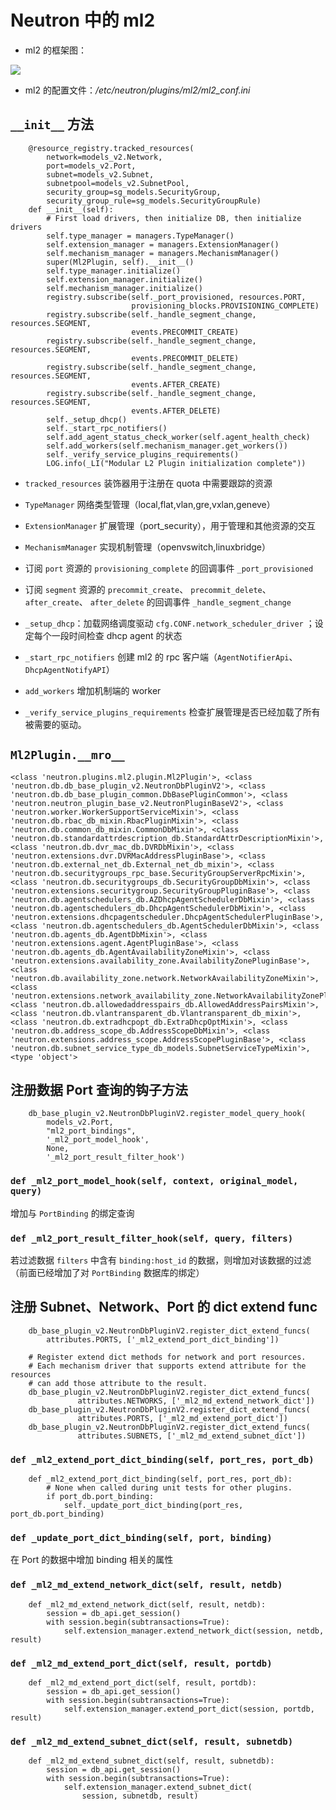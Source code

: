 # Neutron 中的 ml2

* ml2 的框架图：

![](https://www.ibm.com/developerworks/cn/cloud/library/cl-cn-openstackneutronml2/img002.png)

* ml2 的配置文件：*/etc/neutron/plugins/ml2/ml2_conf.ini*

## `__init__` 方法

```
    @resource_registry.tracked_resources(
        network=models_v2.Network,
        port=models_v2.Port,
        subnet=models_v2.Subnet,
        subnetpool=models_v2.SubnetPool,
        security_group=sg_models.SecurityGroup,
        security_group_rule=sg_models.SecurityGroupRule)
    def __init__(self):
        # First load drivers, then initialize DB, then initialize drivers
        self.type_manager = managers.TypeManager()
        self.extension_manager = managers.ExtensionManager()
        self.mechanism_manager = managers.MechanismManager()
        super(Ml2Plugin, self).__init__()
        self.type_manager.initialize()
        self.extension_manager.initialize()
        self.mechanism_manager.initialize()
        registry.subscribe(self._port_provisioned, resources.PORT,
                           provisioning_blocks.PROVISIONING_COMPLETE)
        registry.subscribe(self._handle_segment_change, resources.SEGMENT,
                           events.PRECOMMIT_CREATE)
        registry.subscribe(self._handle_segment_change, resources.SEGMENT,
                           events.PRECOMMIT_DELETE)
        registry.subscribe(self._handle_segment_change, resources.SEGMENT,
                           events.AFTER_CREATE)
        registry.subscribe(self._handle_segment_change, resources.SEGMENT,
                           events.AFTER_DELETE)
        self._setup_dhcp()
        self._start_rpc_notifiers()
        self.add_agent_status_check_worker(self.agent_health_check)
        self.add_workers(self.mechanism_manager.get_workers())
        self._verify_service_plugins_requirements()
        LOG.info(_LI("Modular L2 Plugin initialization complete"))
```

* `tracked_resources` 装饰器用于注册在 quota 中需要跟踪的资源

* `TypeManager` 网络类型管理（local,flat,vlan,gre,vxlan,geneve）

* `ExtensionManager` 扩展管理（port_security），用于管理和其他资源的交互

* `MechanismManager` 实现机制管理（openvswitch,linuxbridge）

* 订阅 `port` 资源的 `provisioning_complete` 的回调事件 `_port_provisioned`

* 订阅 `segment` 资源的 `precommit_create`、 `precommit_delete`、`after_create`、 `after_delete` 的回调事件 `_handle_segment_change`

* `_setup_dhcp`：加载网络调度驱动 `cfg.CONF.network_scheduler_driver` ；设定每个一段时间检查 dhcp agent 的状态

* `_start_rpc_notifiers` 创建 ml2 的 rpc 客户端（`AgentNotifierApi`、`DhcpAgentNotifyAPI`）

* `add_workers` 增加机制端的 worker

* `_verify_service_plugins_requirements` 检查扩展管理是否已经加载了所有被需要的驱动。

## `Ml2Plugin.__mro__`

```
<class 'neutron.plugins.ml2.plugin.Ml2Plugin'>, <class 'neutron.db.db_base_plugin_v2.NeutronDbPluginV2'>, <class 'neutron.db.db_base_plugin_common.DbBasePluginCommon'>, <class 'neutron.neutron_plugin_base_v2.NeutronPluginBaseV2'>, <class 'neutron.worker.WorkerSupportServiceMixin'>, <class 'neutron.db.rbac_db_mixin.RbacPluginMixin'>, <class 'neutron.db.common_db_mixin.CommonDbMixin'>, <class 'neutron.db.standardattrdescription_db.StandardAttrDescriptionMixin'>, <class 'neutron.db.dvr_mac_db.DVRDbMixin'>, <class 'neutron.extensions.dvr.DVRMacAddressPluginBase'>, <class 'neutron.db.external_net_db.External_net_db_mixin'>, <class 'neutron.db.securitygroups_rpc_base.SecurityGroupServerRpcMixin'>, <class 'neutron.db.securitygroups_db.SecurityGroupDbMixin'>, <class 'neutron.extensions.securitygroup.SecurityGroupPluginBase'>, <class 'neutron.db.agentschedulers_db.AZDhcpAgentSchedulerDbMixin'>, <class 'neutron.db.agentschedulers_db.DhcpAgentSchedulerDbMixin'>, <class 'neutron.extensions.dhcpagentscheduler.DhcpAgentSchedulerPluginBase'>, <class 'neutron.db.agentschedulers_db.AgentSchedulerDbMixin'>, <class 'neutron.db.agents_db.AgentDbMixin'>, <class 'neutron.extensions.agent.AgentPluginBase'>, <class 'neutron.db.agents_db.AgentAvailabilityZoneMixin'>, <class 'neutron.extensions.availability_zone.AvailabilityZonePluginBase'>, <class 'neutron.db.availability_zone.network.NetworkAvailabilityZoneMixin'>, <class 'neutron.extensions.network_availability_zone.NetworkAvailabilityZonePluginBase'>, <class 'neutron.db.allowedaddresspairs_db.AllowedAddressPairsMixin'>, <class 'neutron.db.vlantransparent_db.Vlantransparent_db_mixin'>, <class 'neutron.db.extradhcpopt_db.ExtraDhcpOptMixin'>, <class 'neutron.db.address_scope_db.AddressScopeDbMixin'>, <class 'neutron.extensions.address_scope.AddressScopePluginBase'>, <class 'neutron.db.subnet_service_type_db_models.SubnetServiceTypeMixin'>, <type 'object'>
```

## 注册数据 Port 查询的钩子方法

```
    db_base_plugin_v2.NeutronDbPluginV2.register_model_query_hook(
        models_v2.Port,
        "ml2_port_bindings",
        '_ml2_port_model_hook',
        None,
        '_ml2_port_result_filter_hook')
```

### `def _ml2_port_model_hook(self, context, original_model, query)`

增加与 `PortBinding` 的绑定查询

### `def _ml2_port_result_filter_hook(self, query, filters)`

若过滤数据 `filters` 中含有 `binding:host_id` 的数据，则增加对该数据的过滤（前面已经增加了对 `PortBinding` 数据库的绑定）

## 注册 Subnet、Network、Port 的 dict extend func

```
    db_base_plugin_v2.NeutronDbPluginV2.register_dict_extend_funcs(
        attributes.PORTS, ['_ml2_extend_port_dict_binding'])

    # Register extend dict methods for network and port resources.
    # Each mechanism driver that supports extend attribute for the resources
    # can add those attribute to the result.
    db_base_plugin_v2.NeutronDbPluginV2.register_dict_extend_funcs(                                                                                                    
               attributes.NETWORKS, ['_ml2_md_extend_network_dict'])
    db_base_plugin_v2.NeutronDbPluginV2.register_dict_extend_funcs(
               attributes.PORTS, ['_ml2_md_extend_port_dict'])
    db_base_plugin_v2.NeutronDbPluginV2.register_dict_extend_funcs(
               attributes.SUBNETS, ['_ml2_md_extend_subnet_dict'])
```

### `def _ml2_extend_port_dict_binding(self, port_res, port_db)`

```
    def _ml2_extend_port_dict_binding(self, port_res, port_db):
        # None when called during unit tests for other plugins.
        if port_db.port_binding:
            self._update_port_dict_binding(port_res, port_db.port_binding)
```

### `def _update_port_dict_binding(self, port, binding)`

在 Port 的数据中增加 binding 相关的属性

### `def _ml2_md_extend_network_dict(self, result, netdb)`

```
    def _ml2_md_extend_network_dict(self, result, netdb):
        session = db_api.get_session()
        with session.begin(subtransactions=True):                                                                                                                      
            self.extension_manager.extend_network_dict(session, netdb, result)
```

### `def _ml2_md_extend_port_dict(self, result, portdb)`

```
    def _ml2_md_extend_port_dict(self, result, portdb):                                                                                                                
        session = db_api.get_session()
        with session.begin(subtransactions=True):
            self.extension_manager.extend_port_dict(session, portdb, result)
```

### `def _ml2_md_extend_subnet_dict(self, result, subnetdb)`

```
    def _ml2_md_extend_subnet_dict(self, result, subnetdb):                                                                                                            
        session = db_api.get_session()
        with session.begin(subtransactions=True):
            self.extension_manager.extend_subnet_dict(
                session, subnetdb, result)
```






















